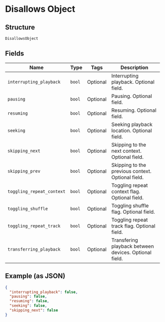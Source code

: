 
# Disallows Object

## Structure

`DisallowsObject`

## Fields

| Name | Type | Tags | Description |
|  --- | --- | --- | --- |
| `interrupting_playback` | `bool` | Optional | Interrupting playback. Optional field. |
| `pausing` | `bool` | Optional | Pausing. Optional field. |
| `resuming` | `bool` | Optional | Resuming. Optional field. |
| `seeking` | `bool` | Optional | Seeking playback location. Optional field. |
| `skipping_next` | `bool` | Optional | Skipping to the next context. Optional field. |
| `skipping_prev` | `bool` | Optional | Skipping to the previous context. Optional field. |
| `toggling_repeat_context` | `bool` | Optional | Toggling repeat context flag. Optional field. |
| `toggling_shuffle` | `bool` | Optional | Toggling shuffle flag. Optional field. |
| `toggling_repeat_track` | `bool` | Optional | Toggling repeat track flag. Optional field. |
| `transferring_playback` | `bool` | Optional | Transfering playback between devices. Optional field. |

## Example (as JSON)

```json
{
  "interrupting_playback": false,
  "pausing": false,
  "resuming": false,
  "seeking": false,
  "skipping_next": false
}
```

